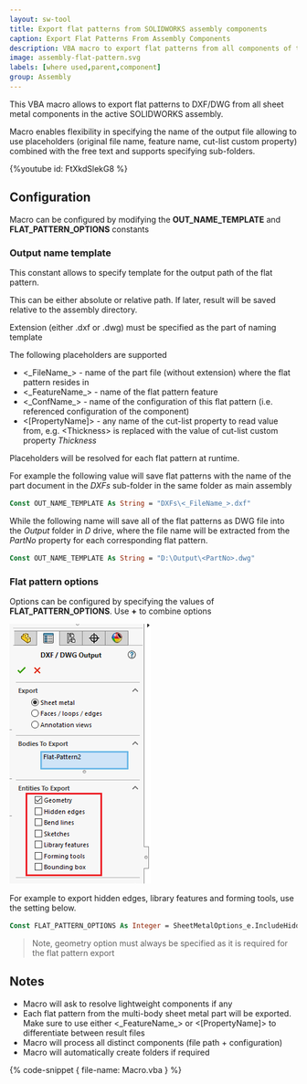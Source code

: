 ```yaml
---
layout: sw-tool
title: Export flat patterns from SOLIDWORKS assembly components
caption: Export Flat Patterns From Assembly Components
description: VBA macro to export flat patterns from all components of the active assembly
image: assembly-flat-pattern.svg
labels: [where used,parent,component]
group: Assembly
---
```

This VBA macro allows to export flat patterns to DXF/DWG from all sheet metal components in the active SOLIDWORKS assembly.

Macro enables flexibility in specifying the name of the output file allowing to use placeholders (original file name, feature name, cut-list custom property) combined with the free text and supports specifying sub-folders.

{%youtube id: FtXkdSlekG8 %}

## Configuration

Macro can be configured by modifying the **OUT_NAME_TEMPLATE** and **FLAT_PATTERN_OPTIONS** constants

### Output name template

This constant allows to specify template for the output path of the flat pattern.

This can be either absolute or relative path. If later, result will be saved relative to the assembly directory.

Extension (either .dxf or .dwg) must be specified as the part of naming template

The following placeholders are supported

* <\_FileName\_> - name of the part file (without extension) where the flat pattern resides in
* <\_FeatureName\_> - name of the flat pattern feature
* <\_ConfName\_> - name of the configuration of this flat pattern (i.e. referenced configuration of the component)
* <[PropertyName]> - any name of the cut-list property to read value from, e.g. \<Thickness\> is replaced with the value of cut-list custom property *Thickness*

Placeholders will be resolved for each flat pattern at runtime.

For example the following value will save flat patterns with the name of the part document in the *DXFs* sub-folder in the same folder as main assembly

~~~ vb
Const OUT_NAME_TEMPLATE As String = "DXFs\<_FileName_>.dxf"
~~~

While the following name will save all of the flat patterns as DWG file into the *Output* folder in *D* drive, where the file name will be extracted from the *PartNo* property for each corresponding flat pattern.

~~~ vb
Const OUT_NAME_TEMPLATE As String = "D:\Output\<PartNo>.dwg"
~~~

### Flat pattern options

Options can be configured by specifying the values of **FLAT_PATTERN_OPTIONS**. Use **+** to combine options

![Flat pattern export options](flat-pattern-export-options.png)

For example to export hidden edges, library features and forming tools, use the setting below.

~~~ vb
Const FLAT_PATTERN_OPTIONS As Integer = SheetMetalOptions_e.IncludeHiddenEdges + SheetMetalOptions_e.ExportLibraryFeatures + SheetMetalOptions_e.ExportFormingTools
~~~

> Note, geometry option must always be specified as it is required for the flat pattern export

## Notes

* Macro will ask to resolve lightweight components if any
* Each flat pattern from the multi-body sheet metal part will be exported. Make sure to use either <\_FeatureName\_> or <[PropertyName]> to differentiate between result files
* Macro will process all distinct components (file path + configuration)
* Macro will automatically create folders if required

{% code-snippet { file-name: Macro.vba } %}
